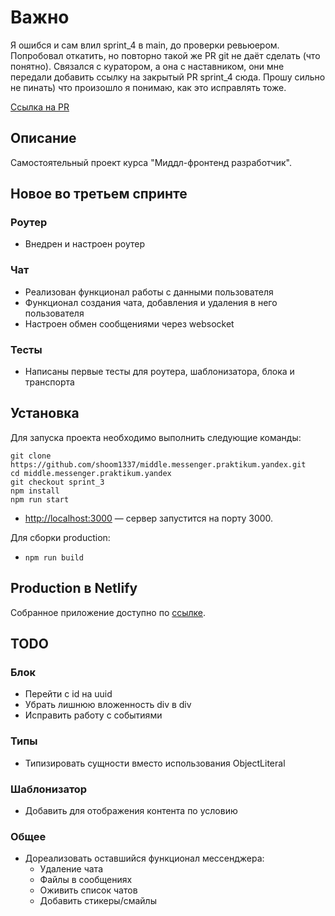 # Важно
Я ошибся и сам влил sprint_4 в main, до проверки ревьюером. Попробовал откатить, но повторно такой же PR git не даёт сделать (что понятно).
Связался с куратором, а она с наставником, они мне передали добавить ссылку на закрытый PR sprint_4 сюда. Прошу сильно не пинать) что произошло я понимаю, как это исправлять тоже.

[Ссылка на PR](https://github.com/shoom1337/middle.messenger.praktikum.yandex/pull/4)

## Описание

Самостоятельный проект курса "Миддл-фронтенд разработчик".

## Новое во третьем спринте

### Роутер
- Внедрен и настроен роутер

### Чат
- Реализован функционал работы с данными пользователя
- Функционал создания чата, добавления и удаления в него пользователя
- Настроен обмен сообщениями через websocket

### Тесты
- Написаны первые тесты для роутера, шаблонизатора, блока и транспорта

## Установка

Для запуска проекта необходимо выполнить следующие команды:
```
git clone https://github.com/shoom1337/middle.messenger.praktikum.yandex.git
cd middle.messenger.praktikum.yandex
git checkout sprint_3
npm install
npm run start
```
- [http://localhost:3000](http://localhost:3000) — сервер запустится на порту 3000.

Для сборки production:

- `npm run build`

## Production в Netlify

Собранное приложение доступно по [ссылке](https://relaxed-williams-5a7518.netlify.app/).


## TODO
### Блок
- Перейти с id на uuid
- Убрать лишнюю вложенность div в div
- Исправить работу с событиями

### Типы
- Типизировать сущности вместо использования ObjectLiteral

### Шаблонизатор
- Добавить <if> для отображения контента по условию

### Общее
- Дореализовать оставшийся функционал мессенджера:
    - Удаление чата
    - Файлы в сообщениях
    - Оживить список чатов
    - Добавить стикеры/смайлы
